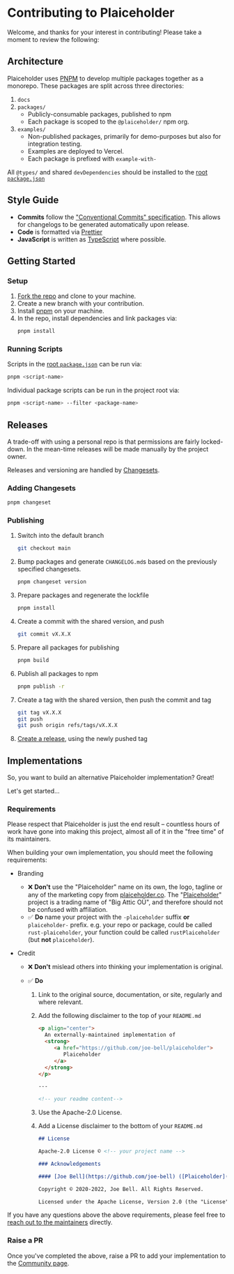 # Contributing to Plaiceholder

Welcome, and thanks for your interest in contributing! Please take a moment to review the following:

## Architecture

Plaiceholder uses [PNPM](http://pnpm.io) to develop multiple packages together as a monorepo. These packages are split across three directories:

1. `docs`
2. `packages/`
   - Publicly-consumable packages, published to npm
   - Each package is scoped to the `@plaiceholder/` npm org.
3. `examples/`
   - Non-published packages, primarily for demo-purposes but also for integration testing.
   - Examples are deployed to Vercel.
   - Each package is prefixed with `example-with-`

All `@types/` and shared `devDependencies` should be installed to the [root `package.json`][root:package]

## Style Guide

- **Commits** follow the ["Conventional Commits" specification](https://www.conventionalcommits.org/en/v1.0.0/). This allows for changelogs to be generated automatically upon release.
- **Code** is formatted via [Prettier](https://prettier.io/)
- **JavaScript** is written as [TypeScript](https://www.typescriptlang.org/) where possible.

## Getting Started

### Setup

1. [Fork the repo](https://docs.github.com/en/github/getting-started-with-github/fork-a-repo) and clone to your machine.
2. Create a new branch with your contribution.
3. Install [pnpm](http://pnpm.io) on your machine.
4. In the repo, install dependencies and link packages via:
   ```sh
   pnpm install
   ```

### Running Scripts

Scripts in the [root `package.json`][root:package] can be run via:

```sh
pnpm <script-name>
```

Individual package scripts can be run in the project root via:

```sh
pnpm <script-name> --filter <package-name>
```

[root:package]: https://github.com/joe-bell/plaiceholder/blob/main/package.json

## Releases

A trade-off with using a personal repo is that permissions are fairly locked-down. In the mean-time releases will be made manually by the project owner.

Releases and versioning are handled by [Changesets](https://pnpm.io/using-changesets).

### Adding Changesets

```sh
pnpm changeset
```

### Publishing

1. Switch into the default branch

   ```sh
   git checkout main
   ```

2. Bump packages and generate `CHANGELOG.md`s based on the previously specified
   changesets.

   ```sh
   pnpm changeset version
   ```

3. Prepare packages and regenerate the lockfile

   ```sh
   pnpm install
   ```

4. Create a commit with the shared version, and push

   ```sh
   git commit vX.X.X
   ```

5. Prepare all packages for publishing

   ```sh
   pnpm build
   ```

6. Publish all packages to npm

   ```sh
   pnpm publish -r
   ```

7. Create a tag with the shared version, then push the commit and tag

   ```sh
   git tag vX.X.X
   git push
   git push origin refs/tags/vX.X.X
   ```

8. [Create a release](https://github.com/joe-bell/plaiceholder/releases/new), using the newly pushed tag

## Implementations

So, you want to build an alternative Plaiceholder implementation? Great!

Let's get started…

### Requirements

Please respect that Plaiceholder is just the end result – countless hours of work have gone into making this project, almost all of it in the "free time" of its maintainers.

When building your own implementation, you should meet the following requirements:

- Branding
  - ❌ **Don't** use the "Plaiceholder" name on its own, the logo, tagline or any of the marketing copy from [plaiceholder.co](https://plaiceholder.co).
    The "[Plaiceholder](https://plaiceholder.co)" project is a trading name of "Big Attic OÜ", and therefore should not be confused with affiliation.
  - ✅ **Do** name your project with the `-plaiceholder` suffix **or** `plaiceholder-` prefix.
    e.g. your repo or package, could be called `rust-plaiceholder`, your function could be called `rustPlaiceholder` (but **not** `plaiceholder`).
- Credit

  - ❌ **Don't** mislead others into thinking your implementation is original.
  - ✅ **Do**

    1. Link to the original source, documentation, or site, regularly and where relevant.
    2. Add the following disclaimer to the top of your `README.md`

       ```md
       <p align="center">
         An externally-maintained implementation of
         <strong>
            <a href="https://github.com/joe-bell/plaiceholder">
               Plaiceholder
            </a>
         </strong>
       </p>

       ---

       <!-- your readme content-->
       ```

    3. Use the Apache-2.0 License.
    4. Add a License disclaimer to the bottom of your `README.md`

       ```md
       ## License

       Apache-2.0 License © <!-- your project name -->

       ### Acknowledgements

       #### [Joe Bell](https://github.com/joe-bell) ([Plaiceholder](https://github.com/joe-bell/plaiceholder))

       Copyright © 2020-2022, Joe Bell. All Rights Reserved.

       Licensed under the Apache License, Version 2.0 (the "License").
       ```

If you have any questions above the above requirements, please feel free to [reach out to the maintainers](https://twitter.com/joebell_) directly.

### Raise a PR

Once you've completed the above, raise a PR to add your implementation to the [Community page](https://plaiceholder.co/community).

```

```

